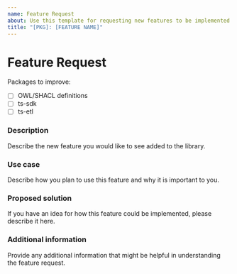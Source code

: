 ```yaml
---
name: Feature Request
about: Use this template for requesting new features to be implemented
title: "[PKG]: [FEATURE NAME]"
---
```


# Feature Request

Packages to improve:

- [ ] OWL/SHACL definitions
- [ ] ts-sdk
- [ ] ts-etl

### Description

Describe the new feature you would like to see added to the library.

### Use case

Describe how you plan to use this feature and why it is important to you.

### Proposed solution

If you have an idea for how this feature could be implemented, please describe it here.

### Additional information

Provide any additional information that might be helpful in understanding the feature request.


